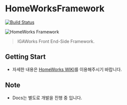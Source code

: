 # HomeWorksFramework

[![Build Status](https://travis-ci.com/IGAWorksDev/HomeWorksFramework.svg?token=x98k8HzDc3zdfP6gvssV&branch=master)](https://travis-ci.com/IGAWorksDev/HomeWorksFramework)

![HomeWorks Framework](https://s3-ap-northeast-1.amazonaws.com/campaign.intelligence/static/resources/homeworks/homeworks.png)

> IGAWorks Front End-Side Framework.

## Getting Start

- 자세한 내용은 [HomeWorks WIKI](https://kennethanceyer.gitbooks.io/homeworks-framework-wiki/content/index.html)를 이용해주시기 바랍니다.

## Note

- Docs는 별도로 개발을 진행 중 입니다.
